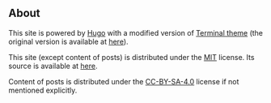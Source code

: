 ## About

This site is powered by [Hugo](http://gohugo.io) with a modified version of [Terminal theme](https://github.com/NKID00/hugo-theme-terminal) (the original version is available at [here](https://github.com/panr/hugo-theme-terminal)).

This site (except content of posts) is distributed under the [MIT](https://github.com/NKID00/journal.nkid00.name/blob/master/LICENSE-MIT) license. Its source is available at [here](https://github.com/NKID00/journal.nkid00.name).

Content of posts is distributed under the [CC-BY-SA-4.0](https://github.com/NKID00/journal.nkid00.name/blob/master/LICENSE-CC) license if not mentioned explicitly.
